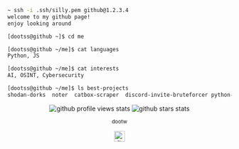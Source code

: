 ```bash
~ ssh -i .ssh/silly.pem github@1.2.3.4
welcome to my github page!
enjoy looking around

[dootss@github ~]$ cd me

[dootss@github ~/me]$ cat languages
Python, JS

[dootss@github ~/me]$ cat interests
AI, OSINT, Cybersecurity

[dootss@github ~/me]$ ls best-projects
shodan-dorks  noter  catbox-scraper  discord-invite-bruteforcer python-minesweeper 
```

<p align="center">
  <!-- Profile Views -->
 <img src="https://komarev.com/ghpvc/?username=dootss&style=flat-square&color=ff69b4&label=views" alt="github profile views stats" />

  <!-- GitHub Stars -->
  <img src="https://img.shields.io/github/stars/dootss?style=flat-square&color=ff69b4" alt="github stars stats"/>
</p>



      
<p align="center">
  <sub>dootw</sub>
</p>

<p align="center">
  <a href="https://discordapp.com/users/476415736466636810">
    <img src="https://cdn.icon-icons.com/icons2/2108/PNG/512/discord_icon_130958.png" width="24" height="24" alt="discord logo">
  </a>
</p>
